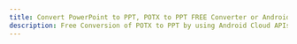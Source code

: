 ---title: Convert PowerPoint to PPT, POTX to PPT FREE Converter or Android SDKdescription: Free Conversion of POTX to PPT by using Android Cloud APIs & SDKs. Also Create, Edit & Render Microsoft Word & OpenOffice documents in the Cloud.---